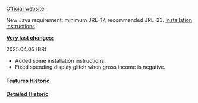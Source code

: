 [Official website](https://www.remnantsoftheprecursors.org) <br/>

New Java requirement: minimum JRE-17, recommended JRE-23.
[Installation instructions](https://github.com/BrokenRegistry/Rotp-Fusion/blob/main/installation.md)


<b><ins>Very last changes:</ins></b>

2025.04.05 (BR)
- Added some installation instructions.
- Fixed spending display glitch when gross income is negative.


#### [Features Historic](https://github.com/BrokenRegistry/Rotp-Fusion/blob/main/FeaturesChanges.md)

#### [Detailed Historic](https://github.com/BrokenRegistry/Rotp-Fusion/blob/main/DetailedChanges.md)
